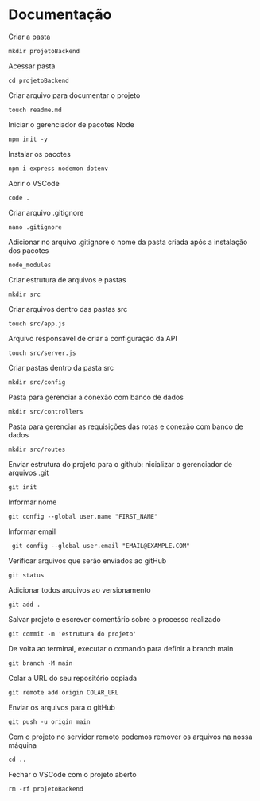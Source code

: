 # Documentação

Criar a pasta
```
mkdir projetoBackend
```
Acessar pasta
```
cd projetoBackend
```
Criar arquivo para documentar o projeto
```
touch readme.md
```
Iniciar o gerenciador de pacotes Node
```
npm init -y
```
Instalar os pacotes
```
npm i express nodemon dotenv
```
Abrir o VSCode
```
code .
```
Criar arquivo .gitignore
```
nano .gitignore
```
Adicionar no arquivo .gitignore o nome da pasta criada após a instalação dos pacotes
```
node_modules
```
Criar estrutura de arquivos e pastas
```
mkdir src
```
Criar arquivos dentro das pastas src
```
touch src/app.js
```
Arquivo responsável de criar a configuração da API
```
touch src/server.js
```
Criar pastas dentro da pasta src
```
mkdir src/config
```
Pasta para gerenciar a conexão com banco de dados
```
mkdir src/controllers
```
Pasta para gerenciar as requisições das rotas e conexão com banco de dados
```
mkdir src/routes
```
Enviar estrutura do projeto para o github: nicializar o gerenciador de arquivos .git
```
git init
```
Informar nome
```
git config --global user.name "FIRST_NAME"
```
Informar email
```
 git config --global user.email "EMAIL@EXAMPLE.COM"
```
 Verificar arquivos que serão enviados ao gitHub
 ```
 git status
 ```
 Adicionar todos arquivos ao versionamento
 ```
 git add .
 ```
 Salvar projeto e escrever comentário sobre o processo realizado
 ```
 git commit -m 'estrutura do projeto'
 ```
 De volta ao terminal, executar o comando para definir a branch main
 ```
 git branch -M main
 ```
 Colar a URL do seu repositório copiada
 ```
 git remote add origin COLAR_URL
 ```
 Enviar os arquivos para o gitHub
```
git push -u origin main
```
Com o projeto no servidor remoto podemos remover os arquivos na nossa máquina
```
cd ..
```
Fechar o VSCode com o projeto aberto
```
rm -rf projetoBackend
```
